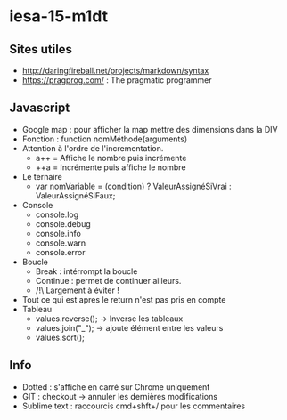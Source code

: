 # iesa-15-m1dt

## Sites utiles
* http://daringfireball.net/projects/markdown/syntax
* https://pragprog.com/ : The pragmatic programmer

## Javascript
* Google map : pour afficher la map mettre des dimensions dans la DIV
* Fonction : function nomMéthode(arguments)
* Attention à l'ordre de l'incrementation.
  * a++ = Affiche le nombre puis incrémente
  * ++a = Incrémente puis affiche le nombre
* Le ternaire
  * var nomVariable = (condition) ? ValeurAssignéSiVrai : ValeurAssignéSiFaux;
* Console
  * console.log
  * console.debug
  * console.info
  * console.warn
  * console.error
* Boucle
  * Break : intérrompt la boucle
  * Continue : permet de continuer ailleurs. 
  * /!\ Largement à éviter !
* Tout ce qui est apres le return n'est pas pris en compte
* Tableau
  * values.reverse(); -> Inverse les tableaux
  * values.join("_"); -> ajoute élément entre les valeurs
  * values.sort();

## Info 
* Dotted : s'affiche en carré sur Chrome uniquement
* GIT : checkout -> annuler les dernières modifications
* Sublime text : raccourcis cmd+shft+/ pour les commentaires
